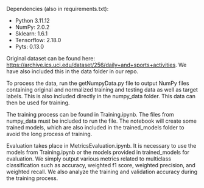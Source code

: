 Dependencies (also in requirements.txt):
- Python 3.11.12
- NumPy: 2.0.2
- Sklearn: 1.6.1
- Tensorflow: 2.18.0
- Pyts: 0.13.0

Original dataset can be found here: https://archive.ics.uci.edu/dataset/256/daily+and+sports+activities. We have also included this in the data folder in our repo.

To process the data, run the getNumpyData.py file to output NumPy files containing original and normalized training and testing data as well as target labels. This is also included directly in the numpy_data folder. This data can then be used for training.

The training process can be found in Training.ipynb. The files from numpy_data must be included to run the file. The notebook will create some trained models, which are also included in the trained_models folder to avoid the long process of training.

Evaluation takes place in MetricsEvaluation.ipynb. It is necessary to use the models from Training.ipynb or the models provided in trained_models for evaluation. We simply output various metrics related to multiclass classification such as accuracy, weighted f1 score, weighted precision, and weighted recall. We also analyze the training and validation accuracy during the training process.